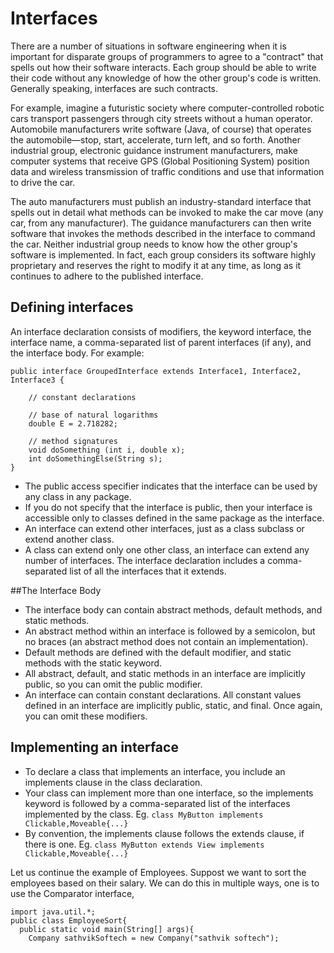 # Interfaces
There are a number of situations in software engineering when it is important for disparate groups of programmers to agree to a "contract" that spells out how their software interacts. Each group should be able to write their code without any knowledge of how the other group's code is written. Generally speaking, interfaces are such contracts.

For example, imagine a futuristic society where computer-controlled robotic cars transport passengers through city streets without a human operator. Automobile manufacturers write software (Java, of course) that operates the automobile—stop, start, accelerate, turn left, and so forth. Another industrial group, electronic guidance instrument manufacturers, make computer systems that receive GPS (Global Positioning System) position data and wireless transmission of traffic conditions and use that information to drive the car.

The auto manufacturers must publish an industry-standard interface that spells out in detail what methods can be invoked to make the car move (any car, from any manufacturer). The guidance manufacturers can then write software that invokes the methods described in the interface to command the car. Neither industrial group needs to know how the other group's software is implemented. In fact, each group considers its software highly proprietary and reserves the right to modify it at any time, as long as it continues to adhere to the published interface.

## Defining interfaces
An interface declaration consists of modifiers, the keyword interface, the interface name, a comma-separated list of parent interfaces (if any), and the interface body. For example:
```
public interface GroupedInterface extends Interface1, Interface2, Interface3 {

    // constant declarations
    
    // base of natural logarithms
    double E = 2.718282;
 
    // method signatures
    void doSomething (int i, double x);
    int doSomethingElse(String s);
}
```

* The public access specifier indicates that the interface can be used by any class in any package. 
* If you do not specify that the interface is public, then your interface is accessible only to classes defined in the same package as the interface.
* An interface can extend other interfaces, just as a class subclass or extend another class.
* A class can extend only one other class, an interface can extend any number of interfaces. The interface declaration includes a comma-separated list of all the interfaces that it extends.

##The Interface Body

* The interface body can contain abstract methods, default methods, and static methods. 
* An abstract method within an interface is followed by a semicolon, but no braces (an abstract method does not contain an implementation). 
* Default methods are defined with the default modifier, and static methods with the static keyword. 
* All abstract, default, and static methods in an interface are implicitly public, so you can omit the public modifier.
* An interface can contain constant declarations. All constant values defined in an interface are implicitly public, static, and final. Once again, you can omit these modifiers.

## Implementing an interface
* To declare a class that implements an interface, you include an implements clause in the class declaration. 
* Your class can implement more than one interface, so the implements keyword is followed by a comma-separated list of the interfaces implemented by the class. Eg. ```class MyButton implements Clickable,Moveable{...}```
* By convention, the implements clause follows the extends clause, if there is one. Eg. ```class MyButton extends View implements Clickable,Moveable{...}```

Let us continue the example of Employees. Suppost we want to sort the employees based on their salary. We can do this in multiple ways, one is to use the Comparator interface,
```
import java.util.*;
public class EmployeeSort{
  public static void main(String[] args){
    Company sathvikSoftech = new Company("sathvik softech");
  